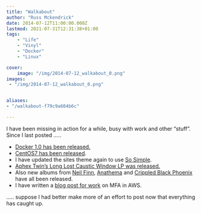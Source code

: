 ```yaml
---
title: "Walkabout"
author: "Russ Mckendrick"
date: 2014-07-12T11:00:00.000Z
lastmod: 2021-07-31T12:31:38+01:00
tags:
    - "Life"
    - "Vinyl"
    - "Docker"
    - "Linux"

cover:
    image: "/img/2014-07-12_walkabout_0.png" 
images:
 - "/img/2014-07-12_walkabout_0.png"


aliases:
- "/walkabout-f79c9a604b6c"

---
```


I have been missing in action for a while, busy with work and other “stuff”. Since I last posted …..

- [Docker 1.0 has been released.](http://blog.docker.com/2014/06/its-here-docker-1-0/)
- [CentOS](https://www.centos.org/)[7 has been released](http://lists.centos.org/pipermail/centos-announce/2014-July/020393.html).
- I have updated the sites theme again to use [So Simple](http://mademistakes.com/articles/so-simple-jekyll-theme/).
- [Aphex Twin’s Long Lost Caustic Window LP was released.](http://pitchfork.com/news/55596-stream-aphex-twins-long-lost-caustic-window-lp/)
- Also new albums from [Neil Finn](http://neilfinn.com/albums/solo/?album=3532), [Anathema](http://www.independent.co.uk/arts-entertainment/music/anathema-exclusive-album-stream-get-a-first-listen-to-the-bands-new-record-distant-satellites-9487235.html?dkdk) and [Crippled Black Phoenix](https://riseupandfight.bandcamp.com) have all been released.
- I have written a [blog post for work](http://www.reconnix.com/2014/07/07/multi-factor-authentication-in-aws/) on MFA in AWS.

….. suppose I had better make more of an effort to post now that everything has caught up.

